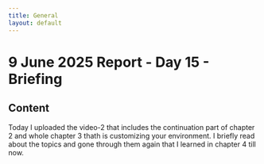 ```yaml
---
title: General
layout: default
---
```


# 9 June 2025 Report - Day 15 - Briefing

## Content

Today I uploaded the video-2 that includes the continuation part of chapter 2 and whole chapter 3 thath is customizing your environment. 
I briefly read about the topics and gone through them again that I learned in chapter 4 till now. 